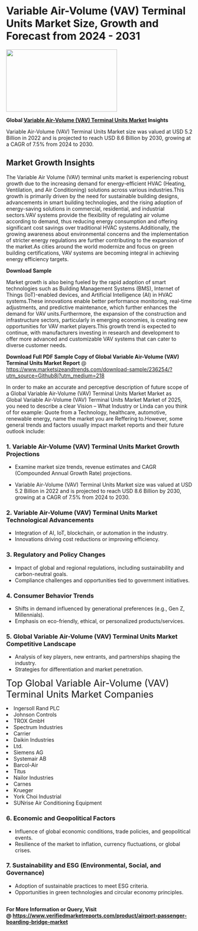 <H1>Variable Air-Volume (VAV) Terminal Units Market Size, Growth and Forecast from 2024 - 2031</H1><img class="aligncenter size-medium wp-image-584254" src="https://thirdeyenews.in/wp-content/uploads/2024/09/Global-Market-Research-300x168.jpeg" alt="" width="300" height="168" /><p><strong>Global&nbsp;<a href="https://www.marketsizeandtrends.com/download-sample/236254/?utm_source=Github8j?utm_medium=218">Variable Air-Volume (VAV) Terminal Units Market</a> Insights</strong></p><p>Variable Air-Volume (VAV) Terminal Units Market size was valued at USD 5.2 Billion in 2022 and is projected to reach USD 8.6 Billion by 2030, growing at a CAGR of 7.5% from 2024 to 2030.</p><p><h2>Market Growth Insights</h2> <p>The Variable Air Volume (VAV) terminal units market is experiencing robust growth due to the increasing demand for energy-efficient HVAC (Heating, Ventilation, and Air Conditioning) solutions across various industries.This growth is primarily driven by the need for sustainable building designs, advancements in smart building technologies, and the rising adoption of energy-saving solutions in commercial, residential, and industrial sectors.VAV systems provide the flexibility of regulating air volume according to demand, thus reducing energy consumption and offering significant cost savings over traditional HVAC systems.Additionally, the growing awareness about environmental concerns and the implementation of stricter energy regulations are further contributing to the expansion of the market.As cities around the world modernize and focus on green building certifications, VAV systems are becoming integral in achieving energy efficiency targets.</p> <p><strong>Download Sample</strong></p> <p>Market growth is also being fueled by the rapid adoption of smart technologies such as Building Management Systems (BMS), Internet of Things (IoT)-enabled devices, and Artificial Intelligence (AI) in HVAC systems.These innovations enable better performance monitoring, real-time adjustments, and predictive maintenance, which further enhances the demand for VAV units.Furthermore, the expansion of the construction and infrastructure sectors, particularly in emerging economies, is creating new opportunities for VAV market players.This growth trend is expected to continue, with manufacturers investing in research and development to offer more advanced and customizable VAV systems that can cater to diverse customer needs.</p> <p><span class=""><strong>Download Full PDF Sample Copy of Global Variable Air-Volume (VAV) Terminal Units Market Report</strong> @ <a href="https://www.marketsizeandtrends.com/download-sample/236254/?utm_source=Github8j?utm_medium=218" target="_blank">https://www.marketsizeandtrends.com/download-sample/236254/?utm_source=Github8j?utm_medium=218</a></span></p><p>In order to make an accurate and perceptive description of future scope of a Global&nbsp;Variable Air-Volume (VAV) Terminal Units Market Market as Global&nbsp;Variable Air-Volume (VAV) Terminal Units Market Market of 2025, you need to describe a clear Vision &ndash; What Industry or Linda can you think of for example: Quote from a Technology, healthcare, automotive, renewable energy, name the market you are Reffering to.However, some general trends and factors usually impact market reports and their future outlook include:</p><h3>1.&nbsp;<strong>Variable Air-Volume (VAV) Terminal Units Market Growth Projections</strong></h3><ul><li>Examine market size trends, revenue estimates and CAGR (Compounded Annual Growth Rate) projections.</li><li><p>Variable Air-Volume (VAV) Terminal Units Market size was valued at USD 5.2 Billion in 2022 and is projected to reach USD 8.6 Billion by 2030, growing at a CAGR of 7.5% from 2024 to 2030.</p></li></ul><h3>2.&nbsp;<strong>Variable Air-Volume (VAV) Terminal Units Market Technological Advancements</strong></h3><ul><li>Integration of AI, IoT, blockchain, or automation in the industry.</li><li>Innovations driving cost reductions or improving efficiency.</li></ul><h3>3.&nbsp;<strong>Regulatory and Policy Changes</strong></h3><ul><li>Impact of global and regional regulations, including sustainability and carbon-neutral goals.</li><li>Compliance challenges and opportunities tied to government initiatives.</li></ul><h3>4.&nbsp;<strong>Consumer Behavior Trends</strong></h3><ul><li>Shifts in demand influenced by generational preferences (e.g., Gen Z, Millennials).</li><li>Emphasis on eco-friendly, ethical, or personalized products/services.</li></ul><h3>5.&nbsp;<strong>Global Variable Air-Volume (VAV) Terminal Units Market Competitive Landscape</strong></h3><ul><li>Analysis of key players, new entrants, and partnerships shaping the industry.</li><li>Strategies for differentiation and market penetration.</li></ul><p data-pm-slice="1 1 []"><span style="color: inherit; font-family: inherit; font-size: 25px;">Top Global Variable Air-Volume (VAV) Terminal Units Market Companies</span></p><div class="" data-test-id=""><p><li>Ingersoll Rand PLC</li><li> Johnson Controls</li><li> TROX GmbH</li><li> Spectrum Industries</li><li> Carrier</li><li> Daikin Industries</li><li> Ltd.</li><li> Siemens AG</li><li> Systemair AB</li><li> Barcol-Air</li><li> Titus</li><li> Nailor Industries</li><li> Carnes</li><li> Krueger</li><li> York Choi Industrial</li><li> SUNrise Air Conditioning Equipment</li></p></div><h3>6.&nbsp;<strong>Economic and Geopolitical Factors</strong></h3><ul><li>Influence of global economic conditions, trade policies, and geopolitical events.</li><li>Resilience of the market to inflation, currency fluctuations, or global crises.</li></ul><h3>7.&nbsp;<strong>Sustainability and ESG (Environmental, Social, and Governance)</strong></h3><ul><li>Adoption of sustainable practices to meet ESG criteria.</li><li>Opportunities in green technologies and circular economy principles.</li></ul><h2><strong style="font-size: 14px;">For More Information or Query, Visit @&nbsp;</strong><a style="background-color: #ffffff; font-size: 14px;" href="https://www.marketsizeandtrends.com/report/variable-air-volume-vav-terminal-units-market/" target="_blank">https://www.verifiedmarketreports.com/product/airport-passenger-boarding-bridge-market</a></h2>